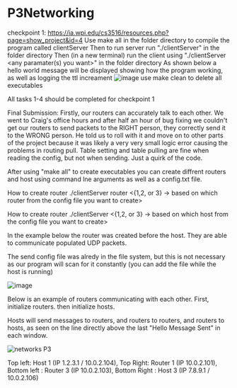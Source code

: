 # P3Networking
checkpoint 1:
https://ia.wpi.edu/cs3516/resources.php?page=show_project&id=4
Use make all in the folder directory to compile the program called clientServer
Then to run server run "./clientServer" in the folder directory
Then (in a new terminal) run the client using "./clientServer <any paramater(s) you want>" in the folder directory
As shown below a hello world message will be displayed showing how the program working, as well as logging the ttl increament
![image](https://user-images.githubusercontent.com/73619173/145138669-75ccf52a-9498-4d6b-a459-e052eb2af354.png)
use make clean to delete all executables

All tasks 1-4 should be completed for checkpoint 1


Final Submission:
Firstly, our routers can accurately talk to each other. We went to Craig's office hours and after half an hour of bug fixing we couldn't get our routers to send packets to the RIGHT person, they correctly send it to the WRONG person. He told us to roll with it and move on to other parts of the project because it was likely a very very small logic error causing the problems in routing pull. Table setting and table pulling are fine when reading the config, but not when sending. Just a quirk of the code.

After using "make all" to create executables you can create diffrent routers and host using command lne arguments as well as a config.txt file. 

How to create router ./clientServer router <{1,2, or 3} -> based on which router from the config file you want to create>

How to create router ./clientServer <anything> <{1,2, or 3} -> based on which host from the config file you want to create>
  
In the example below the router was created before the host. They are able to communicate populated UDP packets.
  
The send config file was alredy in the file system, but this is not necessary as our program will scan for it constantly (you can add the file while the host is running)
  
![image](https://user-images.githubusercontent.com/73619173/146284141-540857ee-5b23-43d5-aa75-8f03ec5294b4.png)
  
  Below is an example of routers communicating with each other. First, initialize routers. then initialize hosts. 
  
  Hosts will send messages to routers, and routers to routers, and routers to hosts, as seen on the line directly above the last "Hello Message Sent" in each window.
  
  ![networks P3](https://user-images.githubusercontent.com/95599575/146302168-21162863-63d6-4015-89f6-a902dba8cb44.PNG)
  
  Top left: Host 1 (IP 1.2.3.1 / 10.0.2.104), Top Right: Router 1 (IP 10.0.2.101), Bottom left : Router 3 (IP 10.0.2.103), Bottom Right : Host 3 (IP 7.8.9.1 / 10.0.2.106)

